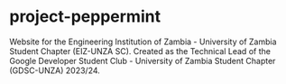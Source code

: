 # project-peppermint

Website for the Engineering Institution of Zambia - University of Zambia Student Chapter (EIZ-UNZA SC). Created  as the Technical Lead of the Google Developer Student Club - University of Zambia Student Chapter (GDSC-UNZA) 2023/24.
